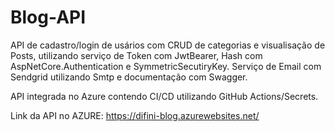 # Blog-API
API de cadastro/login de usários com CRUD de categorias e visualisação de Posts, utilizando serviço de Token com JwtBearer, Hash com AspNetCore.Authentication e SymmetricSecutiryKey. Serviço de Email com Sendgrid utilizando Smtp e documentação com Swagger.

API integrada no Azure contendo CI/CD utilizando GitHub Actions/Secrets.

Link da API no AZURE: https://difini-blog.azurewebsites.net/
